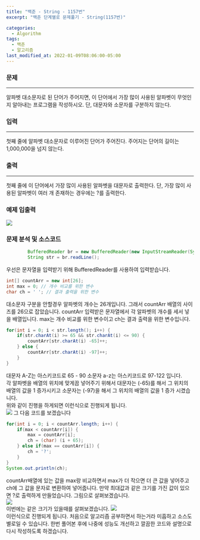 ```yaml
---
title: "백준 - String - 1157번"
excerpt: "백준 단계별로 문제풀기 - String(1157번)"

categories:
  - Algorithm
tags:
  - 백준
  - 알고리즘
last_modified_at: 2022-01-09T08:06:00-05:00
---
```


### **문제**

---

알파벳 대소문자로 된 단어가 주어지면, 이 단어에서 가장 많이 사용된 알파벳이 무엇인지 알아내는 프로그램을 작성하시오. 단, 대문자와 소문자를 구분하지 않는다.

### **입력**

---

첫째 줄에 알파벳 대소문자로 이루어진 단어가 주어진다. 주어지는 단어의 길이는 1,000,000을 넘지 않는다.

### **출력**

---

첫째 줄에 이 단어에서 가장 많이 사용된 알파벳을 대문자로 출력한다. 단, 가장 많이 사용된 알파벳이 여러 개 존재하는 경우에는 ?를 출력한다.

### **예제 입출력**

![](https://gitdevjjong.github.io/assets/images/Baekjoon/Baekjoon1157.PNG)

### **문제 분석 및 소스코드**

```java
        BufferedReader br = new BufferedReader(new InputStreamReader(System.in));
        String str = br.readLine();
```

우선은 문자열을 입력받기 위해 BufferedReader를 사용하여 입력받습니다.

```java
int[] countArr = new int[26];
int max = 0; // 개수 비교를 위한 변수
char ch = ' '; // 결과 출력을 위한 변수
```

대소문자 구분을 안할경우 알파벳의 개수는 26개입니다. 그래서 countArr 배열의 사이즈를 26으로 잡았습니다. countArr 입력받은 문자열에서 각 알파벳의 개수를 세서 넣을 배열입니다. max는 개수 비교를 위한 변수이고 ch는 결과 출력을 위한 변수입니다.

```java
for(int i = 0; i < str.length(); i++) {
    if(str.charAt(i) >= 65 && str.charAt(i) <= 90) {
        countArr[str.charAt(i) -65]++;
    } else {
        countArr[str.charAt(i) -97]++;
    }
}
```

대문자 A-Z는 아스키코드로 65 - 90 소문자 a-z는 아스키코드로 97-122 입니다.  
각 알파벳을 배열의 위치에 맞게끔 넣어주기 위해서 대문자는 (-65)를 해서 그 위치의 배열의 값을 1 증가시키고 소문자는 (-97)을 해서 그 위치의 배열의 값을 1 증가 시켰습니다.  
위와 같이 진행을 하게되면 이런식으로 진행되게 됩니다.  
![](https://gitdevjjong.github.io/assets/images/Baekjoon/Baekjoon1157-2.PNG)
그 다음 코드를 보겠습니다

```java
for(int i = 0; i < countArr.length; i++) {
    if(max < countArr[i]) {
        max = countArr[i];
        ch = (char) (i + 65);
    } else if(max == countArr[i]) {
        ch = '?';
    }
}
System.out.println(ch);
```

countArr배열에 있는 값을 max랑 비교하면서 max가 더 작으면 더 큰 값을 넣어주고 ch에 그 값을 문자로 변환하여 넣어줍니다. 만약 최대값과 같은 크기를 가진 값이 있으면 ?로 출력하게 만들었습니다. 그림으로 살펴보겠습니다.  
![](https://gitdevjjong.github.io/assets/images/Baekjoon/Baekjoon1157-3.PNG)  
이번에는 같은 크기가 있을때를 살펴보겠습니다.
![](https://gitdevjjong.github.io/assets/images/Baekjoon/Baekjoon1157-4.PNG)  
이런식으로 진행되게 됩니다. 처음으로 알고리즘 공부하면서 하는거라 미흡하고 소스도 별로일 수 있습니다. 한번 풀어본 후에 나중에 성능도 개선하고 깔끔한 코드와 설명으로 다시 작성하도록 하겠습니다.
